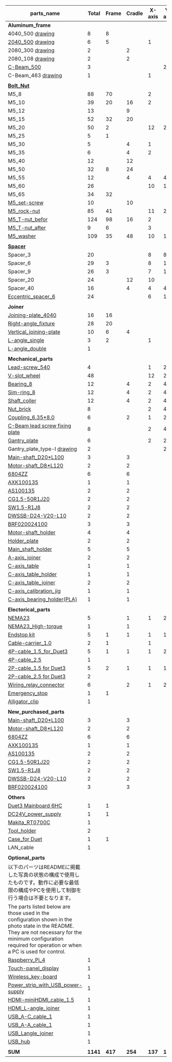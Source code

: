 
| parts_name | Total | Frame | Cradle | X-axis | Y-axis | Z-axis | Others |
| ---------- | ---------- | ---------- | ---------- | ---------- | ---------- | ---------- | ---------- |
| **Aluminum_frame** | | | | | | | |
| 4040_500  [drawing](/drawing/4040_500.pdf) | 8 | 8 | | | | | |
|[2040_500](https://avalontech.jp/product/vslot2040s/)  [drawing](/drawing/2040_500.pdf) |6|5||1||||
|2080_300  [drawing]( /drawing/2060_300.pdf)|2||2|||||
|2080_108  [drawing](/drawing/2080_108.pdf) |2||2|||||
|[C-Beam_500](https://avalontech.jp/product/cbeam/)|3||||2|1||
|C-Beam_463  [drawing](/drawing/C-beam_463.pdf)|1|||1||||
|||||||||
|[**Bolt_Nut**](https://avalontech.jp/product/ce01/)| | | | | | | |
|M5_8|88|70||2||16||
|M5_10|39|20|16|2||1||
|M5_12|13||9|||4||
|M5_15|52|32|20|||||
|M5_20|50|2||12|24|12||
|M5_25|5|1||||4||
|M5_30|5||4|1||||
|M5_35|6||4|2||||
|M5_40|12||12|||||
|M5_50|32|8|24|||||
|M5_55|12||4|4|4|||
|M5_60|26|||10|12|4||
|M5_65|34|32||||2||
|[M5_set-screw](https://jp.misumi-ec.com/vona2/detail/110302679970/?ProductCode=MSSF5-5)|10||10|||||
|[M5_rock-nut](https://avalontech.jp/product/cd03/)|85|41||11|20|13||
|[M5_T-nut_befor](https://avalontech.jp/product/cd02/)|124|98|16|2||8||
|[M5_T-nut_after](https://avalontech.jp/product/cd01/)|9|6||3||||
|[M5_washer](https://avalontech.jp/product/cb01/)|109|35|48|10|12|4||
|||||||||
|[**Spacer**](https://avalontech.jp/product/cb02/)| | | | | | | |
|Spacer_3|20|||8|8|4||
|Spacer_6|29|3||8|12|6||
|Spacer_9|26|3||7|12|4||
|Spacer_20|24||12|10||2||
|Spacer_40|16||4|4|4|4||
|[Eccentric_spacer_6](https://avalontech.jp/product/da04/)|24|||6|12|6||
|||||||||
|**Joiner**| | | | | | | |
|[Joining-plate_4040](https://jp.misumi-ec.com/vona2/detail/110302245630/?ProductCode=HPTSD5)|16|16||||||
|[Right-angle_fixture](https://avalontech.jp/product/cc01/)|28|20||||8||
|[Vertical_joining-plate](https://avalontech.jp/product/ba01/)|10|6|4|||||
|[L-angle_single](https://avalontech.jp/product/cc03/)|3|2||1||||
|[L-angle_double](https://avalontech.jp/product/cc04/)|1|||||1||
|||||||||
|**Mechanical_parts**| | | | | | | |
|[Lead-screw_540]( https://avalontech.jp/product/db07/)|4|||1|2|1||
|[V-slot_wheel](https://avalontech.jp/product/da01/)|48|||12|24|12||
|[Bearing_8](https://avalontech.jp/product/db04/)|12||4|2|4|2||
|[Sim-ring_8](https://avalontech.jp/product/db05/)|12||4|2|4|2||
|[Shaft_coller](https://avalontech.jp/product/db06/)|12||4|2|4|2||
|[Nut_brick](https://avalontech.jp/product/db01/)|8|||2|4|2||
|[Coupling_6.35*8.0](https://avalontech.jp/product/db13/)|6||2|1|2|1||
|[C-Beam lead screw fixing plate](https://avalontech.jp/product/bb02/)|8|||2|4|2||
|[Gantry_plate](https://avalontech.jp/product/bb01/)|6|||2|2|2||
|Gantry_plate_type-I  [drawing](/drawing/Gantry_plate_type-I.pdf) |2||||2|||
|[Main-shaft_D20*L100](https://jp.misumi-ec.com/vona2/detail/110302634310/?ProductCode=PSFU20-100)|3||3|||||
|[Motor-shaft_D8*L120](https://jp.misumi-ec.com/vona2/detail/110302634310/?ProductCode=PSFJ8-120)|2||2|||||
|[6804ZZ](https://www.monotaro.com/p/3562/8914/?t.attr_f859=20&t.attr_f860=32&t.q=%83x%83A%83%8A%83%93%83O%81%40%93%E0%8Ca%82Q%82O%82l%82l)|6||6|||||
|[AXK100135](https://www.monotaro.com/p/1213/7938/)|1||1|||||
|[AS100135](https://www.monotaro.com/p/1213/7667/)|2||2|||||
|[CG1.5-50R1J20](https://www.monotaro.com/p/1769/5107/)|2||2|||||
|[SW1.5-R1J8](https://jp.misumi-ec.com/vona2/detail/221004937424/?ProductCode=SW1.5-R1J8)|2||2|||||
|[DWSSB-D24-V20-L10](https://jp.misumi-ec.com/vona2/detail/110302283340/?ProductCode=DWSSB-D24-V20-L10)|2||2|||||
|[BRF020024100](https://www.monotaro.com/p/3478/7557/?t.attr_f2553=1&t.attr_f859=20&t.q=%83V%83%80%83%8A%83%93%83O%20%93%E0%8Ca20)|3||3|||||
|[Motor-shaft_holder](/drawing/motor_shaft_holder.pdf)|4||4|||||
|[Holder_plate](/drawing/holder_plate.pdf)|2||2|||||
|[Main_shaft_holder](drawing/Main_shaft_holder.pdf)|5||5|||||
|[A-axis_joiner](/drawing/A-axis_joiner.pdf)|2||2|||||
|[C-axis_table](/drawing/C-axis_table.pdf)|1||1|||||
|[C-axis_table_holder](/drawing/C-axis_table_holder.pdf)|1||1|||||
|[C-axis_table_joiner](/drawing/C-axis_table_joiner.pdf)|2||2|||||
|[C-axis_calibration_jig](/drawing/C-axis_calibration_jig.pdf)|1||1|||||
|[C-axis_bearing_holder(PLA)](/drawing/C-axis_bearing_holder(PLA).pdf)|1||1|||||
|||||||||
|**Electorical_parts**| | | | | | | |
|[NEMA23](https://avalontech.jp/product/ea01-1/)|5||1|1|2|1||
|[NEMA23_High-torque](https://avalontech.jp/product/ea02-1/)|1||1|||||
|[Endstop kit](https://avalontech.jp/product/ed01/)|5|1|1|1|1|1||
|[Cable-carrier_1.0](https://avalontech.jp/product/ee03/)|2|1||1||||
|[4P-cable_1.5_for_Duet3](https://avalontech.jp/product/ea06/)|5|1|1|1|2|||
|[4P-cable_2.5](https://avalontech.jp/product/ea03/)|1|||||1||
|[2P-cable_1.5 for Duet3](https://avalontech.jp/product/ed03/)|5|2|1|1|1|||
|[2P-cable_2.5 for Duet3](https://avalontech.jp/product/ed03/)|2|||||2||
|[Wiring_relay_connector](https://avalontech.jp/product/ea05/)|6||2|1|2|1||
|[Emergency_stop](https://avalontech.jp/product/ee01/)|1|1||||||
|[Alligator_clip](https://www.monotaro.com/p/3484/5081/)|1|||||1||
|||||||||
|**New_purchased_parts**| | | | | | | |
|[Main-shaft_D20*L100](https://jp.misumi-ec.com/vona2/detail/110302634310/?ProductCode=PSFU20-100)|3||3|||||
|[Motor-shaft_D8*L120](https://jp.misumi-ec.com/vona2/detail/110302634310/?ProductCode=PSFJ8-120)|2||2|||||
|[6804ZZ](https://www.monotaro.com/p/3562/8914/?t.attr_f859=20&t.attr_f860=32&t.q=%83x%83A%83%8A%83%93%83O%81%40%93%E0%8Ca%82Q%82O%82l%82l)|6||6|||||
|[AXK100135](https://www.monotaro.com/p/1213/7938/)|1||1|||||
|[AS100135](https://www.monotaro.com/p/1213/7667/)|2||2|||||
|[CG1.5-50R1J20](https://www.monotaro.com/p/1769/5107/)|2||2|||||
|[SW1.5-R1J8](https://jp.misumi-ec.com/vona2/detail/221004937424/?ProductCode=SW1.5-R1J8)|2||2|||||
|[DWSSB-D24-V20-L10](https://jp.misumi-ec.com/vona2/detail/110302283340/?ProductCode=DWSSB-D24-V20-L10)|2||2|||||
|[BRF020024100](https://www.monotaro.com/p/3478/7557/?t.attr_f2553=1&t.attr_f859=20&t.q=%83V%83%80%83%8A%83%93%83O%20%93%E0%8Ca20)|3||3|||||
|||||||||
|**Others**| | | | | | | |
|[Duet3 Mainboard 6HC](https://avalontech.jp/product/eb06/)|1|1||||||
|[DC24V_power_supply](https://avalontech.jp/product/ec01/)|1|1||||||
|[Makita_RT0700C](https://avalontech.jp/product/fa01/)|1|||||1||
|[Tool_holder](https://avalontech.jp/product/bd02/)|2|||||2||
|[Case_for Duet](https://avalontech.jp/product/fa19/)|1|1||||||
|LAN_cable|1||||||1|
|||||||||
|**Optional_parts**| | | | | | | |
|以下のパーツはREADMEに掲載した写真の状態の構成で使用したものです。動作に必要な最低限の構成やPCを使用して制御を行う場合は不要となります。||||||||
|The parts listed below are those used in the configuration shown in the photo state in the README. They are not necessary for the minimum configuration required for operation or when a PC is used for control.||||||||
|[Raspberry_Pi_4](https://www.marutsu.co.jp/pc/i/2727507/)|1||||||1|
|[Touch-panel_display](https://www.amazon.co.jp/dp/B088FT78KV?th=1)|1||||||1|
|[Wireless_key-board](https://www.amazon.co.jp/dp/B00WNRW9XE?tag=zattaclub-22&linkCode=ogi&th=1&psc=1)|1||||||1|
|[Power_strip_with_USB_power-supply](https://www.monotaro.com/g/06167197/?monotaroNo=33302476)|1||||||1|
|[HDMI-miniHDMI_cable_1.5](https://www.monotaro.com/g/06027098/?monotaroNo=13374079)|1||||||1|
|[HDMI_L-angle_joiner](https://www.monotaro.com/g/06027100/?monotaroNo=13374097)|1||||||1|
|[USB_A-C_cable_1](https://www.monotaro.com/g/04909623/?monotaroNo=58372835)|1||||||1|
|[USB_A-A_cable_1](https://www.monotaro.com/g/04644353/?monotaroNo=57407149)|1||||||1|
|[USB_Langle_joiner](https://www.monotaro.com/g/06027179/?monotaroNo=13374919)|1||||||1|
|[USB_hub](https://www.monotaro.com/g/05043934/?monotaroNo=65407406)|1||||||1|
|||||||||
|**SUM**|**1141**|**417**|**254**|**137**|**182**|**140**|**11**|
